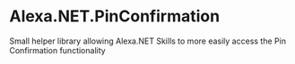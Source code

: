 # Alexa.NET.PinConfirmation
Small helper library allowing Alexa.NET Skills to more easily access the Pin Confirmation functionality
